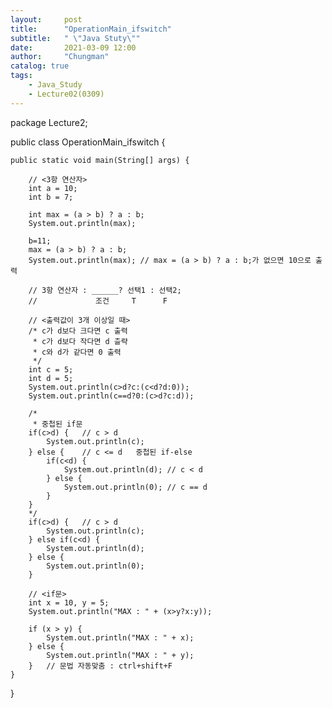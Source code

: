 ```yaml
---
layout:     post
title:      "OperationMain_ifswitch"
subtitle:   " \"Java Stuty\""
date:       2021-03-09 12:00
author:     "Chungman"
catalog: true
tags:
    - Java_Study
    - Lecture02(0309)
---
```


package Lecture2;

public class OperationMain_ifswitch {

	public static void main(String[] args) {
		
		// <3항 연산자>
		int a = 10;
		int b = 7;
		
		int max = (a > b) ? a : b;
		System.out.println(max);
		
		b=11;
		max = (a > b) ? a : b;
		System.out.println(max); // max = (a > b) ? a : b;가 없으면 10으로 출력
		
		// 3항 연산자 : ______? 선택1 : 선택2;
		//             조건     T      F
		
		// <출력값이 3개 이상일 때>
		/* c가 d보다 크다면 c 출력
		 * c가 d보다 작다면 d 츨략
		 * c와 d가 같다면 0 출력
		 */
		int c = 5;
		int d = 5;
		System.out.println(c>d?c:(c<d?d:0));
		System.out.println(c==d?0:(c>d?c:d));
		
		/*
		 * 중첩된 if문
		if(c>d) {	// c > d
			System.out.println(c);
		} else {	// c <= d	중첩된 if-else
			if(c<d) {
				System.out.println(d); // c < d
			} else {
				System.out.println(0); // c == d
			}
		}
		*/
		if(c>d) {	// c > d
			System.out.println(c);
		} else if(c<d) {
			System.out.println(d);
		} else {
			System.out.println(0);
		}
		
		// <if문>
		int x = 10, y = 5;
		System.out.println("MAX : " + (x>y?x:y));
		
		if (x > y) {
			System.out.println("MAX : " + x);
		} else {
			System.out.println("MAX : " + y);
		}	// 문법 자동맞춤 : ctrl+shift+F
	}

}
